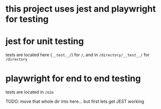 # this project uses jest and playwright for testing

# jest for unit testing
tests are located here (`__test__/`) for `/`, and in `/directory/__test__/` for `/directory`


# playwright for end to end testing
tests are located in `/e2e` 

TODO: move that whole dir into here... but first lets get JEST working

